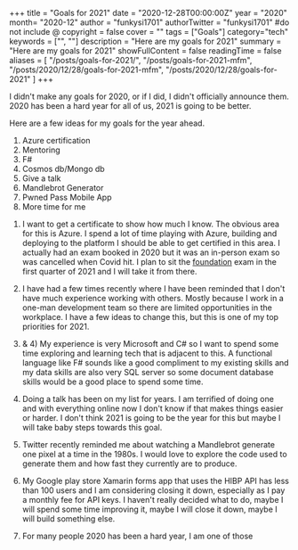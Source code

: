 +++
title = "Goals for 2021"
date = "2020-12-28T00:00:00Z"
year = "2020"
month= "2020-12"
author = "funkysi1701"
authorTwitter = "funkysi1701" #do not include @
copyright = false
cover = ""
tags = ["Goals"]
category="tech"
keywords = ["", ""]
description = "Here are my goals for 2021"
summary = "Here are my goals for 2021"
showFullContent = false
readingTime = false
aliases = [
    "/posts/goals-for-2021/",
    "/posts/goals-for-2021-mfm",
    "/posts/2020/12/28/goals-for-2021-mfm",
    "/posts/2020/12/28/goals-for-2021"
]
+++

I didn't make any goals for 2020, or if I did, I didn't officially announce them. 2020 has been a hard year for all of us, 2021 is going to be better.

Here are a few ideas for my goals for the year ahead.

1. Azure certification
2. Mentoring
3. F#
4. Cosmos db/Mongo db
5. Give a talk
6. Mandlebrot Generator
7. Pwned Pass Mobile App
8. More time for me

1) I want to get a certificate to show how much I know. The obvious area for this is Azure. I spend a lot of time playing with Azure, building and deploying to the platform I should be able to get certified in this area. I actually had an exam booked in 2020 but it was an in-person exam so was cancelled when Covid hit. I plan to sit the [foundation](https://docs.microsoft.com/en-us/learn/certifications/exams/az-900) exam in the first quarter of 2021 and I will take it from there.

2) I have had a few times recently where I have been reminded that I don't have much experience working with others. Mostly because I work in a one-man development team so there are limited opportunities in the workplace. I have a few ideas to change this, but this is one of my top priorities for 2021.

3) & 4) My experience is very Microsoft and C# so I want to spend some time exploring and learning tech that is adjacent to this. A functional language like F# sounds like a good compliment to my existing skills and my data skills are also very SQL server so some document database skills would be a good place to spend some time.

5) Doing a talk has been on my list for years. I am terrified of doing one and with everything online now I don't know if that makes things easier or harder. I don't think 2021 is going to be the year for this but maybe I will take baby steps towards this goal.

6) Twitter recently reminded me about watching a Mandlebrot generate one pixel at a time in the 1980s. I would love to explore the code used to generate them and how fast they currently are to produce. 

7) My Google play store Xamarin forms app that uses the HIBP API has less than 100 users and I am considering closing it down, especially as I pay a monthly fee for API keys. I haven't really decided what to do, maybe I will spend some time improving it, maybe I will close it down, maybe I will build something else.

8) For many people 2020 has been a hard year, I am one of those 